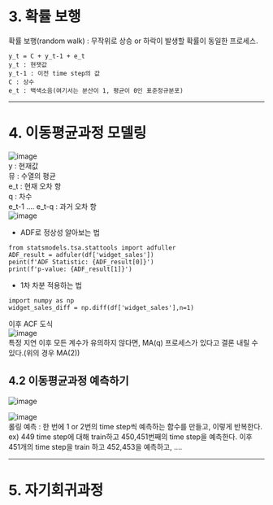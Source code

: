 # 3. 확률 보행   
확률 보행(random walk) : 무작위로 상승 or 하락이 발생할 확률이 동일한 프로세스.  
```
y_t = C + y_t-1 + e_t
y_t : 현잿값
y_t-1 : 이전 time step의 값
C : 상수
e_t : 백색소음(여기서는 분산이 1, 평균이 0인 표준정규분포)
```


***  
# 4. 이동평균과정 모델링  
![image](https://github.com/user-attachments/assets/73ea402b-81df-4afe-9c40-27daf5b86a7e)  
y : 현재값  
뮤 : 수열의 평균   
e_t : 현재 오차 항  
q : 차수  
e_t-1 .... e_t-q : 과거 오차 항  
![image](https://github.com/user-attachments/assets/b6fc09f2-ef08-441f-bdf4-6877a2f17115)  
 - ADF로 정상성 알아보는 법
```  
from statsmodels.tsa.stattools import adfuller
ADF_result = adfuler(df['widget_sales'])
peint(f'ADF Statistic: {ADF_result[0]}')
print(f'p-value: {ADF_result[1]}')
```  
 - 1차 차분 적용하는 법
```  
import numpy as np
widget_sales_diff = np.diff(df['widget_sales'],n=1)
```
이후 ACF 도식  
![image](https://github.com/user-attachments/assets/61870145-a6e8-4262-8fa1-46b4fe96fa0e)  
특정 지연 이후 모든 계수가 유의하지 않다면, MA(q) 프로세스가 있다고 결론 내릴 수 있다.(위의 경우 MA(2))  

## 4.2 이동평균과정 예측하기  
![image](https://github.com/user-attachments/assets/ae26c6cb-b385-4dd0-9375-12286827d57f)

![image](https://github.com/user-attachments/assets/1fb04532-59b1-4ca1-a250-21359d542fd8)  
롤링 예측 : 한 번에 1 or 2번의 time step씩 예측하는 함수를 만들고, 이렇게 반복한다.   
ex) 449 time step에 대해 train하고 450,451번째의 time step을 예측한다. 이후 451개의 time step을 train 하고 452,453을 예측하고, ....   

***  
# 5. 자기회귀과정  





